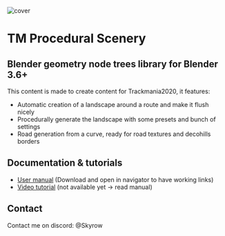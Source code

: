 ![cover](https://github.com/Skyrooow/TM_Procedural_Scenery/blob/main/Images/Cover.png?raw=true)
# TM Procedural Scenery
## Blender geometry node trees library for Blender 3.6+
This content is made to create content for Trackmania2020, it features:
- Automatic creation of a landscape around a route and make it flush nicely
- Procedurally generate the landscape with some presets and bunch of settings
- Road generation from a curve, ready for road textures and decohills borders

## Documentation & tutorials
- [User manual](https://github.com/Skyrooow/TM_Procedural_Scenery/blob/main/Manual.pdf) (Download and open in navigator to have working links)
- [Video tutorial]() (not available yet -> read manual)

## Contact
Contact me on discord: @Skyrow
